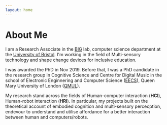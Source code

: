 ```yaml
---
layout: home
---
```

# About Me

<!-- This theme is Jekyll port of [vangeltzo.com](http://vangeltzo.com/) (by [Vangelis Tzortzis](https://github.com/srekoble)).

To learn how to install and use this theme check out the [installation guide](http://taylantatli.me/Halve/halve-theme/) for more information.

If you have a question, find a bug, or just want to say hi, please open an [issue on GitHub](https://github.com/TaylanTatli/Halve/issues/new). -->

I am a Research Associate in the [BIG](http://www.biglab.co.uk) lab, computer science department at the [University of Bristol](http://www.bristol.ac.uk/engineering/). I'm working in the field of Multi-sensory technology and shape change devices for inclusive education. 

I was awarded the PhD in Nov 2019. Before that, I was a PhD candidate in the research group in Cognitive Science and Centre for Digital Music in the school of Electronic Enginnering and Computer Science ([EECS](http://eecs.qmul.ac.uk)), Queen Mary University of London ([QMUL](https://www.qmul.ac.uk)).

My research stand across the fields of Human-computer interaction (**HCI**), Human-robot interaction (**HRI**). In particular, my projects built on the theoretical account of embodied cognition and multi-sensory percecption, endevour to understand and utilise affordance for a better interaction between human and computers/robots.
